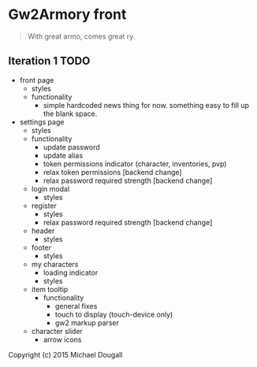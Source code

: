 # Gw2Armory front

> With great armo, comes great ry.

## Iteration 1 TODO
- front page
	- styles
	- functionality
		- simple hardcoded news thing for now. something easy to fill up the blank space.
- settings page 
	- styles
	- functionality
		- update password
		- update alias
		- token permissions indicator (character, inventories, pvp)
		- relax token permissions [backend change]
		- relax password required strength [backend change]
	- login modal
		- styles
	- register
		- styles
		- relax password required strength [backend change]
	- header
		- styles
	- footer
		- styles
	- my characters
		- loading indicator
		- styles
	- item tooltip
		- functionality
			- general fixes
			- touch to display (touch-device only)
			- gw2 markup parser
	- character slider
		- arrow icons

Copyright (c) 2015 Michael Dougall